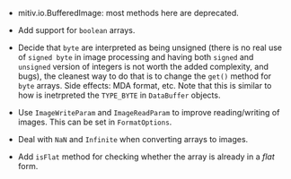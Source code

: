  * mitiv.io.BufferedImage: most methods here are deprecated.

 * Add support for `boolean` arrays.

 * Decide that `byte` are interpreted as being unsigned (there is no
   real use of `signed byte` in image processing and having both
   `signed` and `unsigned` version of integers is not worth the added
   complexity, and bugs), the cleanest way to do that is to change the
   `get()` method for `byte` arrays.  Side effects: MDA format, etc.
   Note that this is similar to how is inetrpreted the `TYPE_BYTE` in
   `DataBuffer` objects.

 * Use `ImageWriteParam` and `ImageReadParam` to improve
   reading/writing of images.  This can be set in `FormatOptions`.

 * Deal with `NaN` and `Infinite` when converting arrays to images.

 * Add `isFlat` method for checking whether the array is already
   in a *flat* form.

